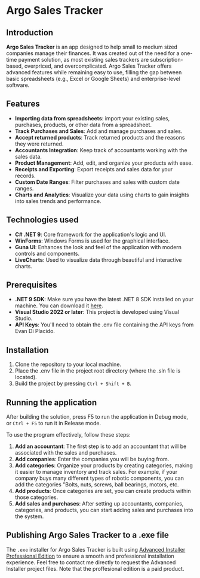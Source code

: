 # Argo Sales Tracker

## Introduction

**Argo Sales Tracker** is an app designed to help small to medium sized companies manage their finances. It was created out of the need for a one-time payment solution, as most existing sales trackers are subscription-based, overpriced, and overcomplicated. Argo Sales Tracker offers advanced features while remaining easy to use, filling the gap between basic spreadsheets (e.g., Excel or Google Sheets) and enterprise-level software.

## Features

- **Importing data from spreadsheets**: import your existing sales, purchases, products, or other data from a spreadsheet.
- **Track Purchases and Sales**: Add and manage purchases and sales.
- **Accept returned products**: Track returned products and the reasons they were returned.
- **Accountants Integration**: Keep track of accountants working with the sales data.
- **Product Management**: Add, edit, and organize your products with ease.
- **Receipts and Exporting**: Export receipts and sales data for your records.
- **Custom Date Ranges**: Filter purchases and sales with custom date ranges.
- **Charts and Analytics**: Visualize your data using charts to gain insights into sales trends and performance.

## Technologies used

- **C# .NET 9**: Core framework for the application's logic and UI.
- **WinForms**: Windows Forms is used for the graphical interface.
- **Guna UI**: Enhances the look and feel of the application with modern controls and components.
- **LiveCharts**: Used to visualize data through beautiful and interactive charts.

## Prerequisites

- **.NET 9 SDK**: Make sure you have the latest .NET 8 SDK installed on your machine. You can download it [here](https://dotnet.microsoft.com/en-us/download/dotnet/8.0).
- **Visual Studio 2022 or later**: This project is developed using Visual Studio.
- **API Keys**: You'll need to obtain the .env file containing the API keys from Evan Di Placido.

## Installation

1. Clone the repository to your local machine.
2. Place the .env file in the project root directory (where the .sln file is located).
3. Build the project by pressing `Ctrl + Shift + B`.

## Running the application

After building the solution, press F5 to run the application in Debug mode, or `Ctrl + F5` to run it in Release mode.

To use the program effectively, follow these steps:

1. **Add an accountant**: The first step is to add an accountant that will be associated with the sales and purchases.
2. **Add companies**: Enter the companies you will be buying from.
3. **Add categories**: Organize your products by creating categories, making it easier to manage inventory and track sales. For example, if your company buys many different types of robotic components, you can add the categories "Bolts, nuts, screws, ball bearings, motors, etc.
4. **Add products**: Once categories are set, you can create products within those categories.
5. **Add sales and purchases**: After setting up accountants, companies, categories, and products, you can start adding sales and purchases into the system.

## Publishing Argo Sales Tracker to a .exe file
The `.exe` installer for Argo Sales Tracker is built using [Advanced Installer Professional Edition](https://www.advancedinstaller.com/) to ensure a smooth and professional installation experience.
Feel free to contact me directly to request the Advanced Installer project files. Note that the proffesional edition is a paid product.

